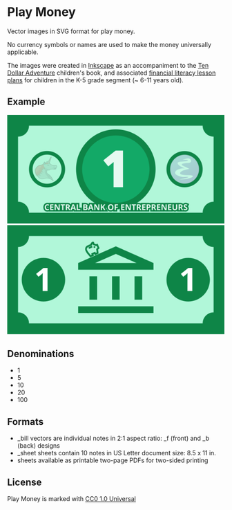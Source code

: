 # Play Money

Vector images in SVG format for play money. 

No currency symbols or names are used to make the money universally applicable. 

The images were created in [Inkscape](https://inkscape.org) as an accompaniment to the [Ten Dollar Adventure](https://tendollaradventure.com) children's book, and associated [financial literacy lesson plans](https://tendollaradventure.com/printables/) for children in the K-5 grade segment (~ 6-11 years old). 

## Example 

<picture>
<img alt="play money bill, 10 unit denomination" src="one_bill_f.svg" />
</picture>

<picture>
<img alt="play money bill, 10 unit denomination" src="one_bill_b.svg" />
</picture>


## Denominations

+ 1
+ 5
+ 10
+ 20
+ 100

## Formats

+ _bill vectors are individual notes in 2:1 aspect ratio:  _f (front) and _b (back) designs
+ _sheet sheets contain 10 notes in US Letter document size: 8.5 x 11 in. 
+ sheets available as printable two-page PDFs for two-sided printing

## License

Play Money is marked with [CC0 1.0 Universal](https://creativecommons.org/publicdomain/zero/1.0/?ref=chooser-v1)
